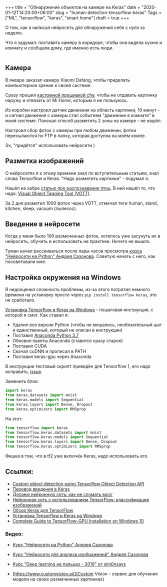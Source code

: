 ﻿+++
title = "Обнаружение объектов на камере на Keras"
date = "2020-01-12T14:20:00+06:00"
slug = "human-detection-tensorflow-keras"
Tags = ["ML", "tensorflow", "keras", "smart home"]
draft = true
+++

О том, как я написал нейросеть для обнаружения себя с нуля за неделю.

Что я задумал: поставить камеру в коридоре, чтобы она видела кухню и комнату и сообщала дому, где именно есть люди.

<img src="" />
<!--more-->

## Камера
В январе заказал камеру Xiaomi Dafang, чтобы приделать компьютерное зрение к своей системе.

Сразу прошил [кастомной прошивкой cfw](https://github.com/EliasKotlyar/Xiaomi-Dafang-Hacks), чтобы не отдавать картинку наружу и отвязать от Mi Home, которым я не пользуюсь.

Из коробки настроил датчик движения на область картинки, 10 минут - и сигнал движения с камеры стал событием "движение в комнате" в моей системе. Поискал способ разметить 2 зоны на камере - не нашёл.

Настроил сбор фоток с камеры при любом движении, фотки пересылаются по FTP в папку, которая доступна на моём компе.

Эх, "придётся" использовать нейросети )


## Разметка изображений
О нейросетях я к этому времени знал по вступительным статьям, знал слова Tensorflow и Keras. "Надо разметить картинки" - подумал я.

Нашёл на хабре [статью про распознавание птиц](https://habr.com/ru/company/microsoft/blog/342056/). В ней нашёл то, что надо: [Visual Object Tagging Tool (VOTT)](https://github.com/microsoft/VoTT). 

За 2 дня разметил 1000 фоток через VOTT, отмечал теги human, stand, kitchen, sleep, vacuum (пылесос).


## Введение в нейросети
Когда у меня было 100 размеченных фоток, хотелось уже засунуть их в нейросеть, обучить и использовать на практике. Ничего не вышло.

Туман начал рассеиваться после пары часов просмотра [курса "Нейросети на Python" Андрея Сазонова](https://www.youtube.com/playlist?list=PLtPJ9lKvJ4oiz9aaL_xcZd-x0qd8G0VN_). Советую начать с него, как посоветовали мне.

## Настройка окружения на Windows
Я недооценил сложность проблемы, из-за этого потратил немного времени на установку просто через `pip install tensorflow keras`, это не сработало.

[Установка Tensorflow и Keras на Windows](https://github.com/antoniosehk/keras-tensorflow-windows-installation) - пошаговая инструкция, с которой я смог. Как ставил я:

- Удалил все версии Python (чтобы не мешались, необязательный шаг и единственный, который не описан в инструкции)
- Поставил [Anaconda Python 3.7](https://www.anaconda.com/distribution/)
- Обновил пакеты Anaconda (ставится сразу старое)
- Поставил CUDA
- Скачал cuDNN и прописал в PATH
- Поставил keras-gpu через Anaconda

В инструкции тестовый скрипт приведён для Tensorflow 1, его надо исправить, [issue](https://github.com/keras-team/keras/issues/12379).

Заменить блок:

``` python
import keras
from keras.datasets import mnist
from keras.models import Sequential
from keras.layers import Dense, Dropout
from keras.optimizers import RMSprop
```

На этот:

``` python
from tensorflow import keras
from tensorflow.keras.datasets import mnist
from tensorflow.keras.models import Sequential
from tensorflow.keras.layers import Dense, Dropout
from tensorflow.keras.optimizers import RMSprop
```

Фишка в том, что в tf2 уже включён Keras, надо использовать его.


## Ссылки:

- [Custom object detection using Tensorflow Object Detection API](https://liupeirong.github.io/tfObjectDetection/)
- [Перевод введения в Keras](https://habr.com/ru/post/482126/)
- [Делаем нейронную сеть: как не сломать мозг](https://habr.com/ru/post/439038/)
- [Нейронная сеть с использованием TensorFlow: классификация изображений](https://habr.com/ru/post/426797/)
- [Обзор Keras для TensorFlow](https://habr.com/ru/post/482126/)
- [Установка Tensorflow и Keras на Windows](https://github.com/antoniosehk/keras-tensorflow-windows-installation)
- [Complete Guide to TensorFlow-GPU Installation on Windows 10](https://medium.com/@soumyadipmajumder/complete-guide-to-tensorflow-gpu-installation-on-windows-10-36e5858640e9)

### Видео:

- [Курс "Нейросети на Python" Андрея Сазонова](https://www.youtube.com/playlist?list=PLtPJ9lKvJ4oiz9aaL_xcZd-x0qd8G0VN_)
- [Курс "Нейросети для анализа изображений" Андрея Сазонова](https://www.youtube.com/playlist?list=PLtPJ9lKvJ4oi5ATzKmmp6FznCHmnhVoey)
- [Курс "Deep learning на пальцах - 2019" от sim0nsays](https://www.youtube.com/playlist?list=PL5FkQ0AF9O_o2Eb5Qn8pwCDg7TniyV1Wb)

- [https://www.customvision.ai/](Custom Vision - сервис для обучения модели на своих размеченных картинках)
